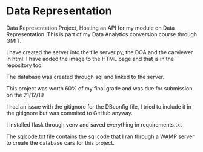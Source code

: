 # Data Representation 
Data Representation Project, Hosting an API for my module on Data Representation. This is part of my Data Analytics conversion course through GMIT. 

I have created the server into the file server.py, the DOA and the carviewer in html. I have added the image to the HTML page and that is in the repository too. 

The database was created through sql and linked to the server. 

This project was worth 60% of my final grade and was due for submission on the 21/12/19

I had an issue with the gitignore for the DBconfig file, I tried to include it in the gitignore but was commited to GitHub anyway.

I installed flask through venv and saved everything in requirements.txt

The sqlcode.txt file contains the sql code that I ran through a WAMP server to create the database cars for this project.
